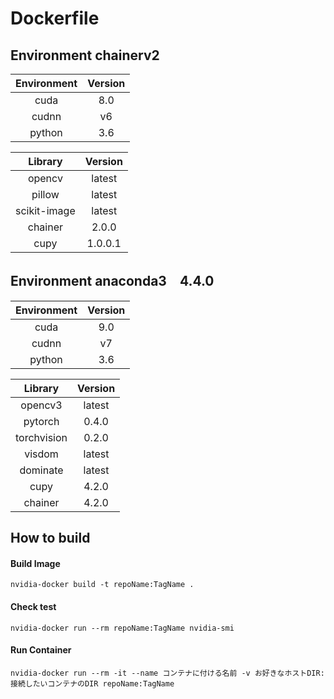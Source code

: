 # Dockerfile

## Environment chainerv2

| Environment   |  Version  |
|:-------------:|:---------:|
| cuda          | 8.0       |
| cudnn         | v6        |
| python        | 3.6       |

| Library       |  Version  |
|:-------------:|:---------:|
| opencv        | latest    |
| pillow        | latest    |
| scikit-image  | latest    |
| chainer       | 2.0.0     |
| cupy          | 1.0.0.1   |

## Environment anaconda3　4.4.0

| Environment   |  Version  |
|:-------------:|:---------:|
| cuda          | 9.0       |
| cudnn         | v7        |
| python        | 3.6       |

| Library       |  Version  |
|:-------------:|:---------:|
| opencv3       | latest    |
| pytorch       | 0.4.0     |
| torchvision   | 0.2.0     |
| visdom        | latest    |
| dominate      | latest    |
| cupy          | 4.2.0     |
| chainer       | 4.2.0     |


## How to build

#### Build Image
`nvidia-docker build -t repoName:TagName .`
#### Check test
`nvidia-docker run --rm repoName:TagName nvidia-smi`
#### Run Container
`nvidia-docker run --rm -it --name コンテナに付ける名前 -v お好きなホストDIR:接続したいコンテナのDIR repoName:TagName`


